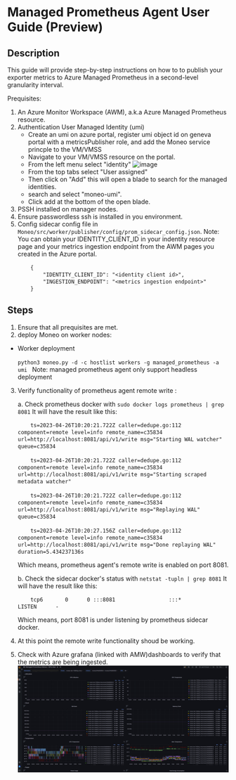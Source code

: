 Managed Prometheus Agent User Guide (Preview)
=====
Description
-----
This guide will provide step-by-step instructions on how to  to publish your exporter metrics to Azure Managed Prometheus in a second-level granularity interval.

Prequisites:
1. An Azure Monitor Workspace (AWM), a.k.a Azure Managed Prometheus resource.
2. Authentication
    User Managed Identity (umi)
    - Create an umi on azure portal, register umi object id on geneva portal with a metricsPublisher role, and add the Moneo service princple to the VM/VMSS
    - Navigate to your VM/VMSS resource on the portal.
    - From the left menu select "identity" ![image](https://user-images.githubusercontent.com/70273488/227347854-89a1fbaa-d9ca-4694-97fa-cac2fd59ea6f.png)
    - From the top tabs select "User assigned"
    - Then click on "Add" this will open a blade to search for the managed identities.
    - search and select "moneo-umi".
    - Click add at the bottom of the open blade.
2. PSSH installed on manager nodes.
3. Ensure passwordless ssh is installed in you environment.
4. Config sidecar config file in `Moneo/src/worker/publisher/config/prom_sidecar_config.json`.
    Note: You can obtain your IDENTITY_CLIENT_ID in your indentity resource page and your metrics ingestion endpoint from the AWM pages you created in the Azure portal.
    ```
        {
            "IDENTITY_CLIENT_ID": "<identity client id>",
            "INGESTION_ENDPOINT": "<metrics ingestion endpoint>"
        }
    ```
Steps
-----
1. Ensure that all prequisites are met.
2. deploy Moneo on worker nodes:
  - Worker deployment 

    ```python3 moneo.py -d -c hostlist workers -g managed_prometheus -a umi ```
    Note: managed prometheus agent only support headless deployment
3. Verify functionality of prometheus agent remote write :
    
    a. Check prometheus docker with `sudo docker logs prometheus | grep 8081`
    It will have the result like this:
    ```
        ts=2023-04-26T10:20:21.722Z caller=dedupe.go:112 component=remote level=info remote_name=c35834 url=http://localhost:8081/api/v1/write msg="Starting WAL watcher" queue=c35834

        ts=2023-04-26T10:20:21.722Z caller=dedupe.go:112 component=remote level=info remote_name=c35834 url=http://localhost:8081/api/v1/write msg="Starting scraped metadata watcher"

        ts=2023-04-26T10:20:21.722Z caller=dedupe.go:112 component=remote level=info remote_name=c35834 url=http://localhost:8081/api/v1/write msg="Replaying WAL" queue=c35834

        ts=2023-04-26T10:20:27.156Z caller=dedupe.go:112 component=remote level=info remote_name=c35834 url=http://localhost:8081/api/v1/write msg="Done replaying WAL" duration=5.434237136s   
    ```
    Which means, prometheus agent's remote write is enabled on port 8081.
    
    b. Check the sidecar docker's status with `netstat -tupln | grep 8081`
    It will have the result like this:
    ```
        tcp6       0      0 :::8081                 :::*                    LISTEN      -    
    ```
    Which means, port 8081 is under listening by prometheus sidecar docker.
4. At this point the remote write functionality shoud be working.
5. Check with Azure grafana (linked with AMW)dashboards to verify that the metrics are being ingested.
![image](assets/azuregrafana-managed_prometheus.png)
